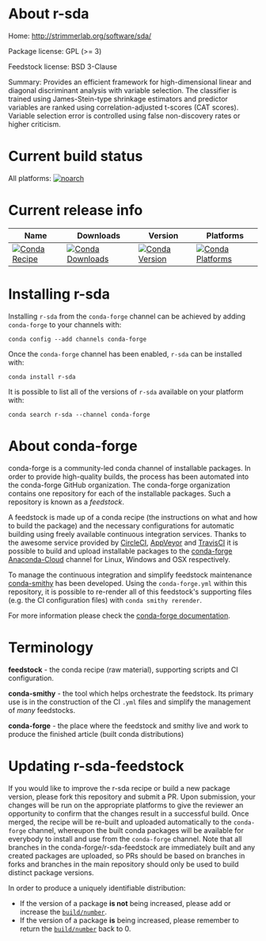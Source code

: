 About r-sda
===========

Home: http://strimmerlab.org/software/sda/

Package license: GPL (>= 3)

Feedstock license: BSD 3-Clause

Summary: Provides an efficient framework for  high-dimensional linear and diagonal discriminant analysis with  variable selection.  The classifier is trained using James-Stein-type  shrinkage estimators and predictor variables are ranked using  correlation-adjusted t-scores (CAT scores).  Variable selection error  is controlled using false non-discovery rates or higher criticism.



Current build status
====================

All platforms:
[![noarch](https://img.shields.io/circleci/project/github/conda-forge/r-sda-feedstock/master.svg?label=noarch)](https://circleci.com/gh/conda-forge/r-sda-feedstock)

Current release info
====================

| Name | Downloads | Version | Platforms |
| --- | --- | --- | --- |
| [![Conda Recipe](https://img.shields.io/badge/recipe-r--sda-green.svg)](https://anaconda.org/conda-forge/r-sda) | [![Conda Downloads](https://img.shields.io/conda/dn/conda-forge/r-sda.svg)](https://anaconda.org/conda-forge/r-sda) | [![Conda Version](https://img.shields.io/conda/vn/conda-forge/r-sda.svg)](https://anaconda.org/conda-forge/r-sda) | [![Conda Platforms](https://img.shields.io/conda/pn/conda-forge/r-sda.svg)](https://anaconda.org/conda-forge/r-sda) |

Installing r-sda
================

Installing `r-sda` from the `conda-forge` channel can be achieved by adding `conda-forge` to your channels with:

```
conda config --add channels conda-forge
```

Once the `conda-forge` channel has been enabled, `r-sda` can be installed with:

```
conda install r-sda
```

It is possible to list all of the versions of `r-sda` available on your platform with:

```
conda search r-sda --channel conda-forge
```


About conda-forge
=================

conda-forge is a community-led conda channel of installable packages.
In order to provide high-quality builds, the process has been automated into the
conda-forge GitHub organization. The conda-forge organization contains one repository
for each of the installable packages. Such a repository is known as a *feedstock*.

A feedstock is made up of a conda recipe (the instructions on what and how to build
the package) and the necessary configurations for automatic building using freely
available continuous integration services. Thanks to the awesome service provided by
[CircleCI](https://circleci.com/), [AppVeyor](https://www.appveyor.com/)
and [TravisCI](https://travis-ci.org/) it is possible to build and upload installable
packages to the [conda-forge](https://anaconda.org/conda-forge)
[Anaconda-Cloud](https://anaconda.org/) channel for Linux, Windows and OSX respectively.

To manage the continuous integration and simplify feedstock maintenance
[conda-smithy](https://github.com/conda-forge/conda-smithy) has been developed.
Using the ``conda-forge.yml`` within this repository, it is possible to re-render all of
this feedstock's supporting files (e.g. the CI configuration files) with ``conda smithy rerender``.

For more information please check the [conda-forge documentation](https://conda-forge.org/docs/).

Terminology
===========

**feedstock** - the conda recipe (raw material), supporting scripts and CI configuration.

**conda-smithy** - the tool which helps orchestrate the feedstock.
                   Its primary use is in the construction of the CI ``.yml`` files
                   and simplify the management of *many* feedstocks.

**conda-forge** - the place where the feedstock and smithy live and work to
                  produce the finished article (built conda distributions)


Updating r-sda-feedstock
========================

If you would like to improve the r-sda recipe or build a new
package version, please fork this repository and submit a PR. Upon submission,
your changes will be run on the appropriate platforms to give the reviewer an
opportunity to confirm that the changes result in a successful build. Once
merged, the recipe will be re-built and uploaded automatically to the
`conda-forge` channel, whereupon the built conda packages will be available for
everybody to install and use from the `conda-forge` channel.
Note that all branches in the conda-forge/r-sda-feedstock are
immediately built and any created packages are uploaded, so PRs should be based
on branches in forks and branches in the main repository should only be used to
build distinct package versions.

In order to produce a uniquely identifiable distribution:
 * If the version of a package **is not** being increased, please add or increase
   the [``build/number``](https://conda.io/docs/user-guide/tasks/build-packages/define-metadata.html#build-number-and-string).
 * If the version of a package **is** being increased, please remember to return
   the [``build/number``](https://conda.io/docs/user-guide/tasks/build-packages/define-metadata.html#build-number-and-string)
   back to 0.
